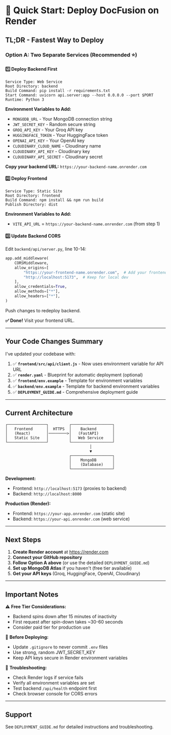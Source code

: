 # 🚀 Quick Start: Deploy DocFusion on Render

## TL;DR - Fastest Way to Deploy

### Option A: Two Separate Services (Recommended ⭐)

#### 1️⃣ Deploy Backend First
```
Service Type: Web Service
Root Directory: backend
Build Command: pip install -r requirements.txt
Start Command: uvicorn api.server:app --host 0.0.0.0 --port $PORT
Runtime: Python 3
```

**Environment Variables to Add:**
- `MONGODB_URL` - Your MongoDB connection string
- `JWT_SECRET_KEY` - Random secure string
- `GROQ_API_KEY` - Your Groq API key
- `HUGGINGFACE_TOKEN` - Your HuggingFace token
- `OPENAI_API_KEY` - Your OpenAI key
- `CLOUDINARY_CLOUD_NAME` - Cloudinary name
- `CLOUDINARY_API_KEY` - Cloudinary key
- `CLOUDINARY_API_SECRET` - Cloudinary secret

**Copy your backend URL:** `https://your-backend-name.onrender.com`

#### 2️⃣ Deploy Frontend
```
Service Type: Static Site
Root Directory: frontend
Build Command: npm install && npm run build
Publish Directory: dist
```

**Environment Variables to Add:**
- `VITE_API_URL` = `https://your-backend-name.onrender.com` (from step 1)

#### 3️⃣ Update Backend CORS
Edit `backend/api/server.py`, line 10-14:

```python
app.add_middleware(
    CORSMiddleware,
    allow_origins=[
        "https://your-frontend-name.onrender.com",  # Add your frontend URL
        "http://localhost:5173",  # Keep for local dev
    ],
    allow_credentials=True,
    allow_methods=["*"],
    allow_headers=["*"],
)
```

Push changes to redeploy backend.

**✅ Done!** Visit your frontend URL.

---

## Your Code Changes Summary

I've updated your codebase with:

1. ✅ **`frontend/src/api/client.js`** - Now uses environment variable for API URL
2. ✅ **`render.yaml`** - Blueprint for automatic deployment (optional)
3. ✅ **`frontend/env.example`** - Template for environment variables
4. ✅ **`backend/env.example`** - Template for backend environment variables
5. ✅ **`DEPLOYMENT_GUIDE.md`** - Comprehensive deployment guide

---

## Current Architecture

```
┌─────────────────┐         ┌──────────────────┐
│   Frontend      │  HTTPS  │    Backend       │
│   (React)       │────────>│   (FastAPI)      │
│   Static Site   │         │   Web Service    │
└─────────────────┘         └──────────────────┘
                                     │
                                     ▼
                            ┌──────────────────┐
                            │    MongoDB       │
                            │    (Database)    │
                            └──────────────────┘
```

**Development:**
- Frontend: `http://localhost:5173` (proxies to backend)
- Backend: `http://localhost:8000`

**Production (Render):**
- Frontend: `https://your-app.onrender.com` (static site)
- Backend: `https://your-api.onrender.com` (web service)

---

## Next Steps

1. **Create Render account** at https://render.com
2. **Connect your GitHub repository**
3. **Follow Option A above** (or use the detailed `DEPLOYMENT_GUIDE.md`)
4. **Set up MongoDB Atlas** if you haven't (free tier available)
5. **Get your API keys** (Groq, HuggingFace, OpenAI, Cloudinary)

---

## Important Notes

⚠️ **Free Tier Considerations:**
- Backend spins down after 15 minutes of inactivity
- First request after spin-down takes ~30-60 seconds
- Consider paid tier for production use

📝 **Before Deploying:**
- Update `.gitignore` to never commit `.env` files
- Use strong, random JWT_SECRET_KEY
- Keep API keys secure in Render environment variables

🔧 **Troubleshooting:**
- Check Render logs if service fails
- Verify all environment variables are set
- Test backend `/api/health` endpoint first
- Check browser console for CORS errors

---

## Support

See `DEPLOYMENT_GUIDE.md` for detailed instructions and troubleshooting.

